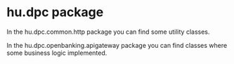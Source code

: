 # hu.dpc package

In the hu.dpc.common.http package you can find some utility classes.

In the hu.dpc.openbanking.apigateway package you can find classes where some business logic implemented.

